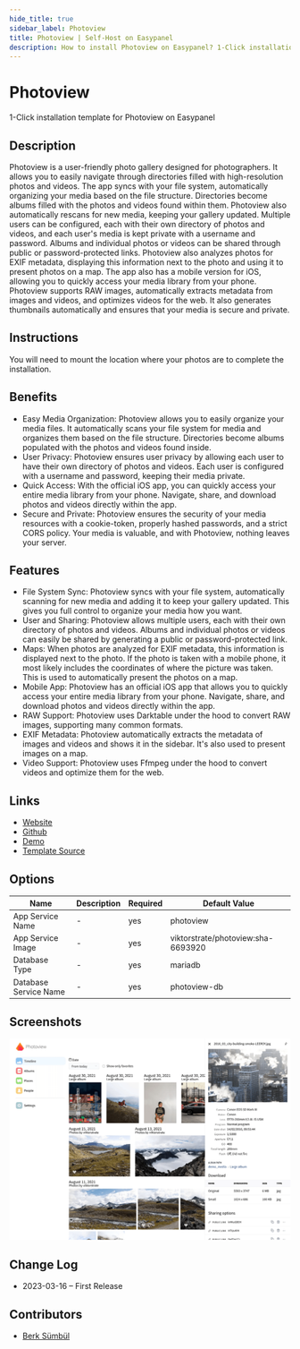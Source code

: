 ```yaml
---
hide_title: true
sidebar_label: Photoview
title: Photoview | Self-Host on Easypanel
description: How to install Photoview on Easypanel? 1-Click installation template for Photoview on Easypanel
---
```


<!-- generated -->

# Photoview

1-Click installation template for Photoview on Easypanel

## Description

Photoview is a user-friendly photo gallery designed for photographers. It allows you to easily navigate through directories filled with high-resolution photos and videos. The app syncs with your file system, automatically organizing your media based on the file structure. Directories become albums filled with the photos and videos found within them. Photoview also automatically rescans for new media, keeping your gallery updated. Multiple users can be configured, each with their own directory of photos and videos, and each user&#39;s media is kept private with a username and password. Albums and individual photos or videos can be shared through public or password-protected links. Photoview also analyzes photos for EXIF metadata, displaying this information next to the photo and using it to present photos on a map. The app also has a mobile version for iOS, allowing you to quickly access your media library from your phone. Photoview supports RAW images, automatically extracts metadata from images and videos, and optimizes videos for the web. It also generates thumbnails automatically and ensures that your media is secure and private.

## Instructions

You will need to mount the location where your photos are to complete the installation.

## Benefits

- Easy Media Organization: Photoview allows you to easily organize your media files. It automatically scans your file system for media and organizes them based on the file structure. Directories become albums populated with the photos and videos found inside.
- User Privacy: Photoview ensures user privacy by allowing each user to have their own directory of photos and videos. Each user is configured with a username and password, keeping their media private.
- Quick Access: With the official iOS app, you can quickly access your entire media library from your phone. Navigate, share, and download photos and videos directly within the app.
- Secure and Private: Photoview ensures the security of your media resources with a cookie-token, properly hashed passwords, and a strict CORS policy. Your media is valuable, and with Photoview, nothing leaves your server.

## Features

- File System Sync: Photoview syncs with your file system, automatically scanning for new media and adding it to keep your gallery updated. This gives you full control to organize your media how you want.
- User and Sharing: Photoview allows multiple users, each with their own directory of photos and videos. Albums and individual photos or videos can easily be shared by generating a public or password-protected link.
- Maps: When photos are analyzed for EXIF metadata, this information is displayed next to the photo. If the photo is taken with a mobile phone, it most likely includes the coordinates of where the picture was taken. This is used to automatically present the photos on a map.
- Mobile App: Photoview has an official iOS app that allows you to quickly access your entire media library from your phone. Navigate, share, and download photos and videos directly within the app.
- RAW Support: Photoview uses Darktable under the hood to convert RAW images, supporting many common formats.
- EXIF Metadata: Photoview automatically extracts the metadata of images and videos and shows it in the sidebar. It's also used to present images on a map.
- Video Support: Photoview uses Ffmpeg under the hood to convert videos and optimize them for the web.

## Links

- [Website](https://photoview.github.io/)
- [Github](https://github.com/photoview/photoview)
- [Demo](https://photos.qpqp.dk/)
- [Template Source](https://github.com/easypanel-io/templates/tree/main/templates/photoview)

## Options

Name | Description | Required | Default Value
-|-|-|-
App Service Name | - | yes | photoview
App Service Image | - | yes | viktorstrate/photoview:sha-6693920
Database Type | - | yes | mariadb
Database Service Name | - | yes | photoview-db

## Screenshots

![Photoview Screenshot](./assets/screenshot.png)

## Change Log

- 2023-03-16 – First Release

## Contributors

- [Berk Sümbül](https://berksmbl.com)
